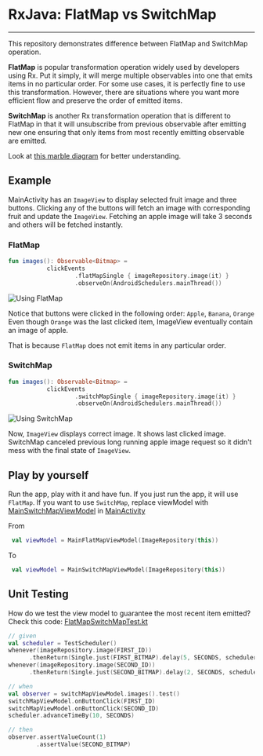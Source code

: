 # RxJava: FlatMap vs SwitchMap
---

This repository demonstrates difference between FlatMap and SwitchMap operation.

**FlatMap** is popular transformation operation widely used by developers using Rx.
Put it simply, it will merge multiple observables into one that emits items in no particular order.
For some use cases, it is perfectly fine to use this transformation.
However, there are situations where you want more efficient flow and preserve the order of emitted items.

**SwitchMap** is another Rx transformation operation that is different to FlatMap in that it will unsubscribe from previous observable after emitting new one ensuring that only items from most recently emitting observable are emitted.

Look at [this marble diagram](https://raw.githubusercontent.com/wiki/ReactiveX/RxJava/images/rx-operators/switchMapSingle.o.png) for better understanding.

## Example

MainActivity has an `ImageView` to display selected fruit image and three buttons.
Clicking any of the buttons will fetch an image with corresponding fruit and update the `ImageView`.
Fetching an apple image will take 3 seconds and others will be fetched instantly.


### FlatMap

```Kotlin
fun images(): Observable<Bitmap> =
           clickEvents
                   .flatMapSingle { imageRepository.image(it) }
                   .observeOn(AndroidSchedulers.mainThread())
```

![Using FlatMap](https://github.com/ellie-s/rxJava-flatmap-switchmap/blob/master/demo/flatmap.gif)

Notice that buttons were clicked in the following order: `Apple`, `Banana`, `Orange`
Even though `Orange` was the last clicked item, ImageView eventually contain an image of apple.

That is because `FlatMap` does not emit items in any particular order.

### SwitchMap

```Kotlin
fun images(): Observable<Bitmap> =
           clickEvents
                   .switchMapSingle { imageRepository.image(it) }
                   .observeOn(AndroidSchedulers.mainThread())
```

![Using SwitchMap](https://github.com/ellie-s/rxJava-flatmap-switchmap/blob/master/demo/switchmap.gif)

Now, `ImageView` displays correct image. It shows last clicked image.
SwitchMap canceled previous long running apple image request so it didn't mess with the final state of `ImageView`.

## Play by yourself

Run the app, play with it and have fun.
If you just run the app, it will use `FlatMap`. If you want to use `SwitchMap`,
replace viewModel with [MainSwitchMapViewModel](https://github.com/ellie-s/rxJava-flatmap-switchmap/blob/master/app/src/main/java/com/ellie/switchmapapp/MainSwitchMapViewModel.kt) in [MainActivity](https://github.com/ellie-s/rxJava-flatmap-switchmap/blob/master/app/src/main/java/com/ellie/switchmapapp/MainActivity.kt)

From
```Kotlin
 val viewModel = MainFlatMapViewModel(ImageRepository(this))
```
To
```Kotlin
 val viewModel = MainSwitchMapViewModel(ImageRepository(this))
```

## Unit Testing
How do we test the view model to guarantee the most recent item emitted?
Check this code: [FlatMapSwitchMapTest.kt](https://github.com/ellie-s/rxJava-flatmap-switchmap/blob/master/app/src/test/java/com/ellie/switchmapapp/FlatMapSwitchMapTest.kt)

```Kotlin
// given
val scheduler = TestScheduler()
whenever(imageRepository.image(FIRST_ID))
      .thenReturn(Single.just(FIRST_BITMAP).delay(5, SECONDS, scheduler))
whenever(imageRepository.image(SECOND_ID))
      .thenReturn(Single.just(SECOND_BITMAP).delay(2, SECONDS, scheduler))

// when
val observer = switchMapViewModel.images().test()
switchMapViewModel.onButtonClick(FIRST_ID)
switchMapViewModel.onButtonClick(SECOND_ID)
scheduler.advanceTimeBy(10, SECONDS)

// then
observer.assertValueCount(1)
        .assertValue(SECOND_BITMAP)
```
